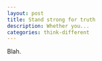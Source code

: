 ```yaml
---
layout: post
title: Stand strong for truth
description: Whether you...
categories: think-different
---
```


Blah.
